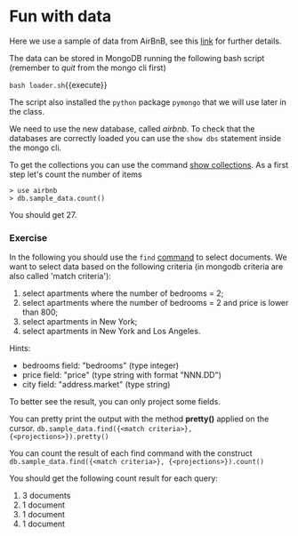 # Fun with data

Here we use a sample of data from AirBnB, see this [link](http://insideairbnb.com/get-the-data.html)
for further details.

The data can be stored in MongoDB running the
following bash script (remember to *quit* from the mongo cli first)

`bash loader.sh`{{execute}}

The script also installed the `python` package `pymongo` that
we will use later in the class.

We need to use the new database, called *airbnb*. To check that the databases
are correctly loaded you can use the `show dbs` statement inside the mongo cli. 


To get the collections you can use the command [show collections](https://docs.mongodb.com/manual/release-notes/4.0-compatibility/#compat-show-collections).
As a first step let's count the number of items
```
> use airbnb
> db.sample_data.count()
```
You should get 27. 

### Exercise

In the following you should use the `find` [command](https://docs.mongodb.com/manual/reference/method/db.collection.find/#find-documents-that-match-query-criteria) 
to select documents. We want to select data based on
the following criteria (in mongodb criteria are also called 'match criteria'):
1. select apartments where the number of bedrooms = 2;
2. select apartments where the number of bedrooms = 2 and price is lower than 800;
3. select apartments in New York;
4. select apartments in New York and Los Angeles. 

Hints:
* bedrooms field: "bedrooms" (type integer)
* price field: "price" (type string with format "NNN.DD")
* city field: "address.market" (type string)

To better see the result, you can only project some fields.

You can pretty print the output with the method **pretty()** applied on the cursor.
`db.sample_data.find({<match criteria>}, {<projections>}).pretty()`

You can count the result of each find command with the construct
`db.sample_data.find({<match criteria>}, {<projections>}).count()`

You should get the following count result for each query:
1. 3 documents
2. 1 document
3. 1 document
4. 1 document